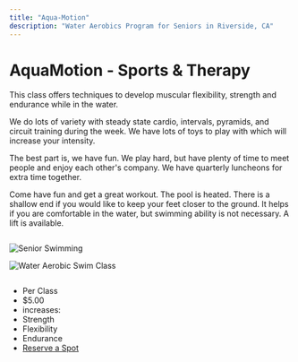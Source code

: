 ```yaml
---
title: "Aqua-Motion"
description: "Water Aerobics Program for Seniors in Riverside, CA"
---
```


# AquaMotion - Sports & Therapy

This class offers techniques to develop muscular flexibility, strength and endurance while in the water.  

We do lots of variety with steady state cardio, intervals, pyramids, and circuit training during the week. We have lots of toys to play with which will increase your intensity.  

The best part is, we have fun.  We play hard, but have plenty of time to meet people and enjoy each other's company. We have quarterly luncheons for extra time together.  

Come have fun and get a great workout.  The pool is heated. There is a shallow end if you would like to keep your feet closer to the ground. It helps if you are comfortable in the water, but swimming ability is not necessary. A lift is available.  

<div class="row">
<div class="small-12 large-8 column gallery">

![Senior Swimming][lap]  

![Water Aerobic Swim Class][swimmers]  

</div>
<div class="small-12 large-4 column">

<ul class="pricing-table">
<li class="title">Per Class</li>
<li class="price">$5.00</li>
<li class="description">increases:</li>
<li class="bullet-item">Strength</li>
<li class="bullet-item">Flexibility</li>
<li class="bullet-item">Endurance</li>
<li class="cta-button"><a class="button radius" href="{{ site.url }}{{ site.baseurl }}/contact-us/">Reserve a Spot</a></li>
</ul>

</div>
</div>

[lap]: http://content.inlandsplash.org/photos/water-aerobics-element-051.jpg
[swimmers]: http://content.inlandsplash.org/photos/water-aerobics-element-060.jpg
